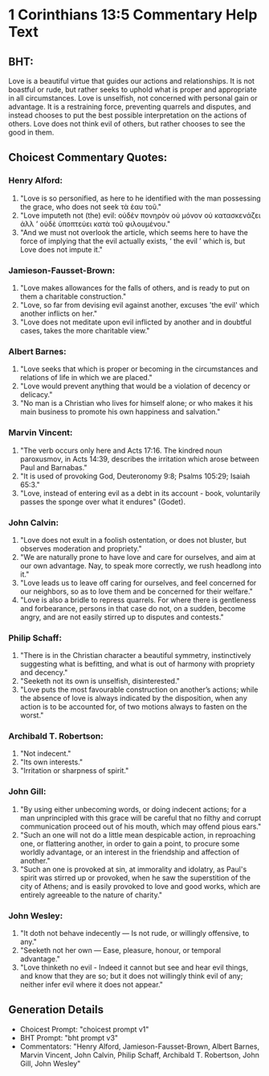 # 1 Corinthians 13:5 Commentary Help Text

## BHT:
Love is a beautiful virtue that guides our actions and relationships. It is not boastful or rude, but rather seeks to uphold what is proper and appropriate in all circumstances. Love is unselfish, not concerned with personal gain or advantage. It is a restraining force, preventing quarrels and disputes, and instead chooses to put the best possible interpretation on the actions of others. Love does not think evil of others, but rather chooses to see the good in them.

## Choicest Commentary Quotes:
### Henry Alford:
1. "Love is so personified, as here to he identified with the man possessing the grace, who does not seek τὰ ἑαυ  τοῦ."
2. "Love imputeth not (the) evil: οὐδὲν πονηρὸν οὐ μόνον οὐ κατασκενάζει ἀλλ ʼ οὐδὲ ὑποπτεύει κατὰ τοῦ φιλουμένου."
3. "And we must not overlook the article, which seems here to have the force of implying that the evil actually exists, ‘ the evil ’ which is, but Love does not impute it."

### Jamieson-Fausset-Brown:
1. "Love makes allowances for the falls of others, and is ready to put on them a charitable construction."
2. "Love, so far from devising evil against another, excuses 'the evil' which another inflicts on her."
3. "Love does not meditate upon evil inflicted by another and in doubtful cases, takes the more charitable view."

### Albert Barnes:
1. "Love seeks that which is proper or becoming in the circumstances and relations of life in which we are placed."
2. "Love would prevent anything that would be a violation of decency or delicacy."
3. "No man is a Christian who lives for himself alone; or who makes it his main business to promote his own happiness and salvation."

### Marvin Vincent:
1. "The verb occurs only here and Acts 17:16. The kindred noun paroxusmov, in Acts 14:39, describes the irritation which arose between Paul and Barnabas." 
2. "It is used of provoking God, Deuteronomy 9:8; Psalms 105:29; Isaiah 65:3." 
3. "Love, instead of entering evil as a debt in its account - book, voluntarily passes the sponge over what it endures" (Godet).

### John Calvin:
1. "Love does not exult in a foolish ostentation, or does not bluster, but observes moderation and propriety."
2. "We are naturally prone to have love and care for ourselves, and aim at our own advantage. Nay, to speak more correctly, we rush headlong into it."
3. "Love leads us to leave off caring for ourselves, and feel concerned for our neighbors, so as to love them and be concerned for their welfare."
4. "Love is also a bridle to repress quarrels. For where there is gentleness and forbearance, persons in that case do not, on a sudden, become angry, and are not easily stirred up to disputes and contests."

### Philip Schaff:
1. "There is in the Christian character a beautiful symmetry, instinctively suggesting what is befitting, and what is out of harmony with propriety and decency."
2. "Seeketh not its own is unselfish, disinterested."
3. "Love puts the most favourable construction on another’s actions; while the absence of love is always indicated by the disposition, when any action is to be accounted for, of two motions always to fasten on the worst."

### Archibald T. Robertson:
1. "Not indecent." 
2. "Its own interests." 
3. "Irritation or sharpness of spirit."

### John Gill:
1. "By using either unbecoming words, or doing indecent actions; for a man unprincipled with this grace will be careful that no filthy and corrupt communication proceed out of his mouth, which may offend pious ears."
2. "Such an one will not do a little mean despicable action, in reproaching one, or flattering another, in order to gain a point, to procure some worldly advantage, or an interest in the friendship and affection of another."
3. "Such an one is provoked at sin, at immorality and idolatry, as Paul's spirit was stirred up or provoked, when he saw the superstition of the city of Athens; and is easily provoked to love and good works, which are entirely agreeable to the nature of charity."

### John Wesley:
1. "It doth not behave indecently — Is not rude, or willingly offensive, to any."
2. "Seeketh not her own — Ease, pleasure, honour, or temporal advantage."
3. "Love thinketh no evil - Indeed it cannot but see and hear evil things, and know that they are so; but it does not willingly think evil of any; neither infer evil where it does not appear."


## Generation Details
- Choicest Prompt: "choicest prompt v1"
- BHT Prompt: "bht prompt v3"
- Commentators: "Henry Alford, Jamieson-Fausset-Brown, Albert Barnes, Marvin Vincent, John Calvin, Philip Schaff, Archibald T. Robertson, John Gill, John Wesley"
